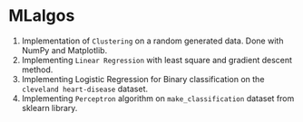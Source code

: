 # MLalgos
1. Implementation of `Clustering` on a random generated data. Done with NumPy and Matplotlib.
2. Implementing `Linear Regression` with least square and gradient descent method.
3. Implementing Logistic Regression for Binary classification on the `cleveland heart-disease` dataset.
4. Implementing `Perceptron` algorithm on `make_classification` dataset from sklearn library.
